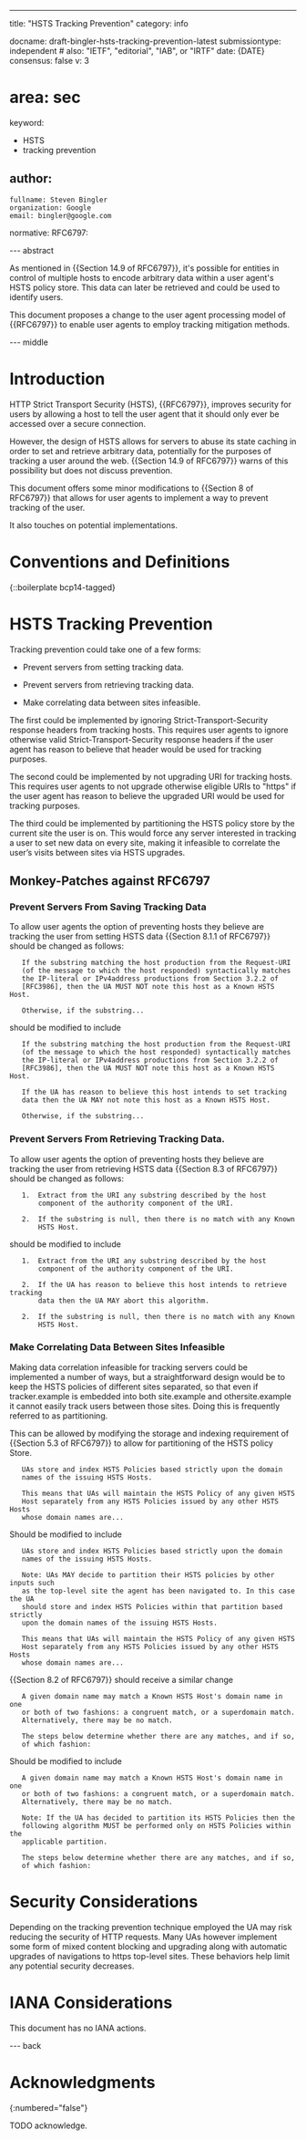 ---
title: "HSTS Tracking Prevention"
category: info

docname: draft-bingler-hsts-tracking-prevention-latest
submissiontype: independent  # also: "IETF", "editorial", "IAB", or "IRTF"
date: {DATE}
consensus: false
v: 3
# area: sec
keyword:
 - HSTS
 - tracking prevention

author:
 -
    fullname: Steven Bingler
    organization: Google
    email: bingler@google.com

normative:
  RFC6797:

--- abstract

As mentioned in {{Section 14.9 of RFC6797}}, it's possible for entities in
control of multiple hosts to encode arbitrary data within a user agent's HSTS
policy store. This data can later be retrieved and could be used to identify
users.

This document proposes a change to the user agent processing model of {{RFC6797}}
to enable user agents to employ tracking mitigation methods.


--- middle

# Introduction

HTTP Strict Transport Security (HSTS), {{RFC6797}}, improves security for users
by allowing a host to tell the user agent that it should only ever be accessed
over a secure connection.

However, the design of HSTS allows for servers to abuse its state caching in
order to set and retrieve arbitrary data, potentially for the purposes of
tracking a user around the web. {{Section 14.9 of RFC6797}} warns of this
possibility but does not discuss prevention.

This document offers some minor modifications to {{Section 8 of RFC6797}}
that allows for user agents to implement a way to prevent tracking of the user.

It also touches on potential implementations.

# Conventions and Definitions

{::boilerplate bcp14-tagged}

# HSTS Tracking Prevention

Tracking prevention could take one of a few forms:

* Prevent servers from setting tracking data.

* Prevent servers from retrieving tracking data.

* Make correlating data between sites infeasible.

The first could be implemented by ignoring Strict-Transport-Security response
headers from tracking hosts. This requires user agents to ignore otherwise
valid Strict-Transport-Security response headers if the user agent has reason
to believe that header would be used for tracking purposes.

The second could be implemented by not upgrading URI for tracking hosts.
This requires user agents to not upgrade otherwise eligible URIs to
"https" if the user agent has reason to believe the upgraded URI would be used
for tracking purposes.

The third could be implemented by partitioning the HSTS policy store by the
current site the user is on. This would force any server interested in tracking
a user to set new data on every site, making it infeasible to correlate the
user’s visits between sites via HSTS upgrades.

## Monkey-Patches against RFC6797

### Prevent Servers From Saving Tracking Data

To allow user agents the option of preventing hosts they believe are tracking
the user from setting HSTS data {{Section 8.1.1 of RFC6797}} should be changed
as follows:

~~~
   If the substring matching the host production from the Request-URI
   (of the message to which the host responded) syntactically matches
   the IP-literal or IPv4address productions from Section 3.2.2 of
   [RFC3986], then the UA MUST NOT note this host as a Known HSTS Host.

   Otherwise, if the substring...
~~~

should be modified to include

~~~
   If the substring matching the host production from the Request-URI
   (of the message to which the host responded) syntactically matches
   the IP-literal or IPv4address productions from Section 3.2.2 of
   [RFC3986], then the UA MUST NOT note this host as a Known HSTS Host.

   If the UA has reason to believe this host intends to set tracking
   data then the UA MAY not note this host as a Known HSTS Host.

   Otherwise, if the substring...
~~~

### Prevent Servers From Retrieving Tracking Data.

To allow user agents the option of preventing hosts they believe are tracking
the user from retrieving HSTS data {{Section 8.3 of RFC6797}} should be changed
as follows:

~~~
   1.  Extract from the URI any substring described by the host
       component of the authority component of the URI.

   2.  If the substring is null, then there is no match with any Known
       HSTS Host.
~~~

should be modified to include

~~~
   1.  Extract from the URI any substring described by the host
       component of the authority component of the URI.

   2.  If the UA has reason to believe this host intends to retrieve tracking
       data then the UA MAY abort this algorithm.

   2.  If the substring is null, then there is no match with any Known
       HSTS Host.
~~~

### Make Correlating Data Between Sites Infeasible

Making data correlation infeasible for tracking servers could be implemented a
number of ways, but a straightforward design would be to keep the HSTS policies
of different sites separated, so that even if tracker.example is embedded into
both site.example and othersite.example it cannot easily track users between
those sites. Doing this is frequently referred to as partitioning.

This can be allowed by modifying the storage and indexing requirement of
{{Section 5.3 of RFC6797}} to allow for partitioning of the HSTS policy Store.

~~~
   UAs store and index HSTS Policies based strictly upon the domain
   names of the issuing HSTS Hosts.

   This means that UAs will maintain the HSTS Policy of any given HSTS
   Host separately from any HSTS Policies issued by any other HSTS Hosts
   whose domain names are...
~~~

Should be modified to include

~~~
   UAs store and index HSTS Policies based strictly upon the domain
   names of the issuing HSTS Hosts.

   Note: UAs MAY decide to partition their HSTS policies by other inputs such
   as the top-level site the agent has been navigated to. In this case the UA
   should store and index HSTS Policies within that partition based strictly
   upon the domain names of the issuing HSTS Hosts.

   This means that UAs will maintain the HSTS Policy of any given HSTS
   Host separately from any HSTS Policies issued by any other HSTS Hosts
   whose domain names are...
~~~

{{Section 8.2 of RFC6797}} should receive a similar change

~~~
   A given domain name may match a Known HSTS Host's domain name in one
   or both of two fashions: a congruent match, or a superdomain match.
   Alternatively, there may be no match.

   The steps below determine whether there are any matches, and if so,
   of which fashion:
~~~

Should be modified to include

~~~
   A given domain name may match a Known HSTS Host's domain name in one
   or both of two fashions: a congruent match, or a superdomain match.
   Alternatively, there may be no match.

   Note: If the UA has decided to partition its HSTS Policies then the
   following algorithm MUST be performed only on HSTS Policies within the
   applicable partition.

   The steps below determine whether there are any matches, and if so,
   of which fashion:
~~~

# Security Considerations

Depending on the tracking prevention technique employed the UA may risk
reducing the security of HTTP requests. Many UAs however implement some form
of mixed content blocking and upgrading along with automatic upgrades of
navigations to https top-level sites. These behaviors help limit any potential
security decreases.

# IANA Considerations

This document has no IANA actions.


--- back

# Acknowledgments
{:numbered="false"}

TODO acknowledge.
